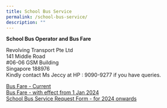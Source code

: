 ```yaml
---
title: School Bus Service
permalink: /school-bus-service/
description: ""
---
```

**School Bus Operator and Bus Fare**

Revolving Transport Pte Ltd<br>
141 Middle Road<br>
#06-06 GSM Building<br>
Singapore 188976<br>
Kindly contact Ms Jeccy at HP : 9090-9277 if you have queries.

[Bus Fare - Current](/files/scgps-school-bus-services.pdf)<br>
[Bus Fare - with effect from 1 Jan 2024](/files/school_bus_operator_and_nte_price.pdf)<br>
[School Bus Service Request Form - for 2024 onwards](/files/school_bus_services_request_form.pdf)<br>